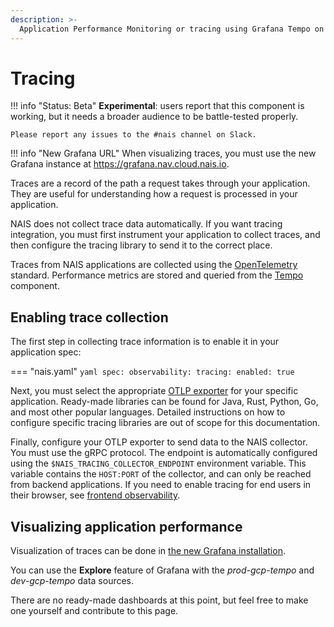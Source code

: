 ```yaml
---
description: >-
  Application Performance Monitoring or tracing using Grafana Tempo on NAIS.
---
```


# Tracing

!!! info "Status: Beta"
    **Experimental**: users report that this component is working, but it needs a broader audience to be battle-tested properly.

    Please report any issues to the #nais channel on Slack.

!!! info "New Grafana URL"
    When visualizing traces, you must use the new Grafana instance at https://grafana.nav.cloud.nais.io.

Traces are a record of the path a request takes through your application. They
are useful for understanding how a request is processed in your application.

NAIS does not collect trace data automatically. If you want tracing integration,
you must first instrument your application to collect traces, and then configure
the tracing library to send it to the correct place.

Traces from NAIS applications are collected using the [OpenTelemetry](https://opentelemetry.io/) standard.
Performance metrics are stored and queried from the [Tempo](https://grafana.com/oss/tempo/) component.


## Enabling trace collection

The first step in collecting trace information is to enable it in your application spec:

=== "nais.yaml"
    ```yaml
    spec:
      observability:
        tracing:
          enabled: true
    ```

Next, you must select the appropriate [OTLP exporter](https://opentelemetry.io/ecosystem/registry/?s=otlp+exporter)
for your specific application. Ready-made libraries can be found for Java, Rust, Python, Go, and most other popular languages.
Detailed instructions on how to configure specific tracing libraries are out of scope for this documentation.

Finally, configure your OTLP exporter to send data to the NAIS collector. You must use the gRPC protocol.
The endpoint is automatically configured using the `$NAIS_TRACING_COLLECTOR_ENDPOINT` environment variable.
This variable contains the `HOST:PORT` of the collector, and can only be reached from backend applications.
If you need to enable tracing for end users in their browser, see [frontend observability](https://doc.nais.io/observability/frontend/).


## Visualizing application performance

Visualization of traces can be done in [the new Grafana installation](https://grafana.nav.cloud.nais.io).

You can use the **Explore** feature of Grafana with the _prod-gcp-tempo_ and _dev-gcp-tempo_ data sources.

There are no ready-made dashboards at this point, but feel free to make one yourself and contribute to this page.
